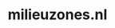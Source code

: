 ---
layout: post
title:  "milieuzones.nl"
internal_url:  "/dutchgov/milieuzones.nl.html"
categories: dutchgov
---
